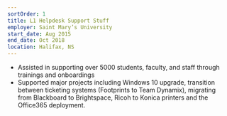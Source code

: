 ```yaml
---
sortOrder: 1
title: L1 Helpdesk Support Stuff
employer: Saint Mary’s University
start_date: Aug 2015
end_date: Oct 2018
location: Halifax, NS
---
```

- Assisted in supporting over 5000 students, faculty, and staff through trainings and onboardings
- Supported major projects including Windows 10 upgrade, transition between ticketing systems (Footprints to Team Dynamix), migrating from Blackboard to Brightspace, Ricoh to Konica printers and the Office365 deployment.

